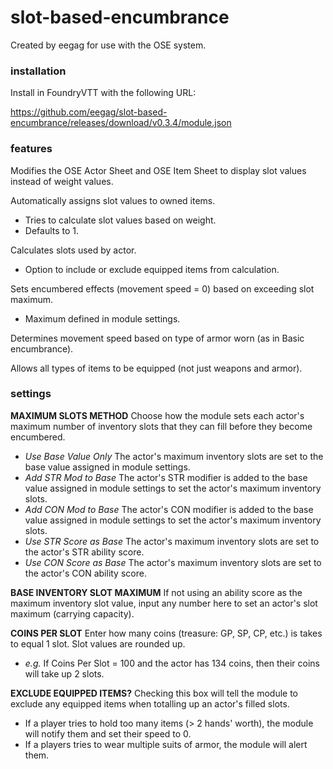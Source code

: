 # slot-based-encumbrance

Created by eegag for use with the OSE system.

### installation

Install in FoundryVTT with the following URL:

https://github.com/eegag/slot-based-encumbrance/releases/download/v0.3.4/module.json

### features

Modifies the OSE Actor Sheet and OSE Item Sheet to display slot values instead of weight values.

Automatically assigns slot values to owned items.
- Tries to calculate slot values based on weight.
- Defaults to 1.

Calculates slots used by actor.
- Option to include or exclude equipped items from calculation.

Sets encumbered effects (movement speed = 0) based on exceeding slot maximum.
- Maximum defined in module settings.

Determines movement speed based on type of armor worn (as in Basic encumbrance).

Allows all types of items to be equipped (not just weapons and armor).

### settings

**MAXIMUM SLOTS METHOD** Choose how the module sets each actor's maximum number of inventory slots that they can fill before they become encumbered.
- *Use Base Value Only* The actor's maximum inventory slots are set to the base value assigned in module settings.
- *Add STR Mod to Base* The actor's STR modifier is added to the base value assigned in module settings to set the actor's maximum inventory slots.
- *Add CON Mod to Base* The actor's CON modifier is added to the base value assigned in module settings to set the actor's maximum inventory slots.
- *Use STR Score as Base* The actor's maximum inventory slots are set to the actor's STR ability score.
- *Use CON Score as Base* The actor's maximum inventory slots are set to the actor's CON ability score.

**BASE INVENTORY SLOT MAXIMUM** If not using an ability score as the maximum inventory slot value, input any number here to set an actor's slot maximum (carrying capacity).

**COINS PER SLOT** Enter how many coins (treasure: GP, SP, CP, etc.) is takes to equal 1 slot. Slot values are rounded up.
- *e.g.* If Coins Per Slot = 100 and the actor has 134 coins, then their coins will take up 2 slots.

**EXCLUDE EQUIPPED ITEMS?** Checking this box will tell the module to exclude any equipped items when totalling up an actor's filled slots.
- If a player tries to hold too many items (> 2 hands' worth), the module will notify them and set their speed to 0.
- If a players tries to wear multiple suits of armor, the module will alert them.